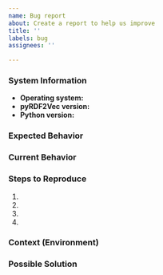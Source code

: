 ```yaml
---
name: Bug report
about: Create a report to help us improve
title: ''
labels: bug
assignees: ''

---
```


### System Information

- **Operating system:**
- **pyRDF2Vec version:**
- **Python version:**

### Expected Behavior
<!--- A clear and concise description of what you expected to happen. -->

### Current Behavior
<!--- A clear and concise description of what the current behavior is. -->

### Steps to Reproduce
<!--- Provide a link to a live example, or an unambiguous set of steps to -->
<!--- reproduce this bug. Include code to reproduce, if relevant. -->
1.
2.
3.
4.

### Context (Environment)
<!--- A clear and concise description of the context of what you are trying to achieve. -->

### Possible Solution
<!--- Not obligatory, but suggest a fix/reason for the bug. -->
